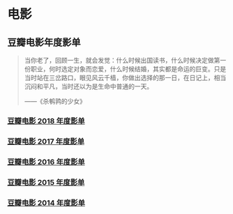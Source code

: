 # 电影
## 豆瓣电影年度影单
> 当你老了，回顾一生，就会发觉：什么时候出国读书，什么时候决定做第一份职业，何时选定对象而恋爱，什么时候结婚，其实都是命运的巨变。只是当时站在三岔路口，眼见风云千樯，你做出选择的那一日，在日记上，相当沉闷和平凡，当时还以为是生命中普通的一天。
>
> ——《杀鹌鹑的少女》
### [豆瓣电影 2018 年度影单](https://movie.douban.com/annual/2018?source=movie_navigation#1)
### [豆瓣电影 2017 年度影单](https://movie.douban.com/annual/2017#1)
### [豆瓣电影 2016 年度影单](https://movie.douban.com/annual/2016#1)
### [豆瓣电影 2015 年度影单](https://movie.douban.com/annual/2015#1)
### [豆瓣电影 2014 年度影单](https://movie.douban.com/review2014/?bid=m1pgz_GVYHk&channel=0)
